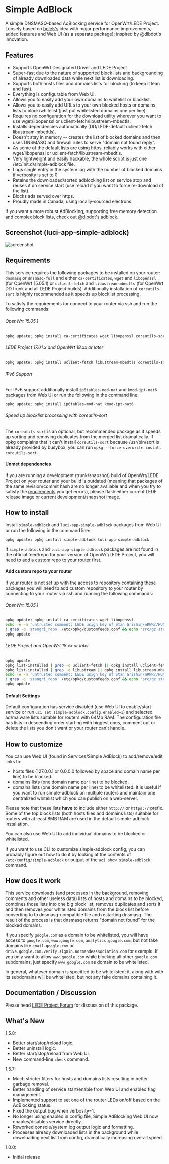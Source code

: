 # Simple AdBlock
A simple DNSMASQ-based AdBlocking service for OpenWrt/LEDE Project. Loosely based on [bole5's](https://forum.openwrt.org/profile.php?id=45571) idea with major performance improvements, added features and Web UI (as a separate package); inspired by @dibdot's innovation.

## Features
- Supports OpenWrt Designated Driver and LEDE Project.
- Super-fast due to the nature of supported block lists and backgrounding of already downloaded data while next list is downloading.
- Supports both hosts files and domains lists for blocking (to keep it lean and fast).
- Everything is configurable from Web UI.
- Allows you to easily add your own domains to whitelist or blacklist.
- Allows you to easily add URLs to your own blocked hosts or domains lists to block/whitelist (just put whitelisted domains one per line).
- Requires no configuration for the download utility wherever you want to use wget/libopenssl or uclient-fetch/libustream-mbedtls.
- Installs dependencies automatically (DD/LEDE-default uclient-fetch libustream-mbedtls).
- Doesn't stay in memory -- creates the list of blocked domains and then uses DNSMASQ and firewall rules to serve "domain not found reply".
- As some of the default lists are using https, reliably works with either wget/libopenssl or uclient-fetch/libustream-mbedtls.
- Very lightweight and easily hackable, the whole script is just one /etc/init.d/simple-adblock file.
- Logs single entry in the system log with the number of blocked domains if verbosity is set to 0.
- Retains the downloaded/sorted adblocking list on service stop and reuses it on service start (use reload if you want to force re-download of the list).
- Blocks ads served over https.
- Proudly made in Canada, using locally-sourced electrons.

If you want a more robust AdBlocking, supporting free memory detection and complex block lists, check out [@dibdot's adblock](https://github.com/openwrt/packages/tree/master/net/adblock/files).


## Screenshot (luci-app-simple-adblock)
![screenshot](https://raw.githubusercontent.com/stangri/openwrt_packages/master/screenshots/simple-adblock/screenshot05.png "screenshot")


## Requirements
This service requires the following packages to be installed on your router: ```dnsmasq``` or ```dnsmasq-full``` and either ```ca-certificates```, ```wget``` and ```libopenssl``` (for OpenWrt 15.05.1) or ```uclient-fetch``` and ```libustream-mbedtls``` (for OpenWrt DD trunk and all LEDE Project builds). Additionally installation of ```coreutils-sort``` is highly recommended as it speeds up blocklist processing.

To satisfy the requirements for connect to your router via ssh and run the following commands:
###### OpenWrt 15.05.1
```sh
opkg update; opkg install ca-certificates wget libopenssl coreutils-sort dnsmasq
```

###### LEDE Project 17.01.x and OpenWrt 18.xx or later
```sh
opkg update; opkg install uclient-fetch libustream-mbedtls coreutils-sort dnsmasq
```

###### IPv6 Support
For IPv6 support additionally install ```ip6tables-mod-nat``` and ```kmod-ipt-nat6``` packages from Web UI or run the following in the command line:
```sh
opkg update; opkg install ip6tables-mod-nat kmod-ipt-nat6
```

###### Speed up blocklist processing with coreutils-sort
The ```coreutils-sort``` is an optional, but recommended package as it speeds up sorting and removing duplicates from the merged list dramatically. If opkg complains that it can't install ```coreutils-sort``` because /usr/bin/sort is already provided by busybox, you can run ```opkg --force-overwrite install coreutils-sort```.


#### Unmet dependencies
If you are running a development (trunk/snapshot) build of OpenWrt/LEDE Project on your router and your build is outdated (meaning that packages of the same revision/commit hash are no longer available and when you try to satisfy the [requirements](#requirements) you get errors), please flash either current LEDE release image or current development/snapshot image.


## How to install
Install ```simple-adblock``` and ```luci-app-simple-adblock``` packages from Web UI or run the following in the command line:
```sh
opkg update; opkg install simple-adblock luci-app-simple-adblock
```

If ```simple-adblock``` and ```luci-app-simple-adblock``` packages are not found in the official feed/repo for your version of OpenWrt/LEDE Project, you will need to [add a custom repo to your router](#add-custom-repo-to-your-router) first.


#### Add custom repo to your router
If your router is not set up with the access to repository containing these packages you will need to add custom repository to your router by connecting to your router via ssh and running the following commands:

###### OpenWrt 15.05.1
```sh
opkg update; opkg install ca-certificates wget libopenssl
echo -e -n 'untrusted comment: LEDE usign key of Stan Grishin\nRWR//HUXxMwMVnx7fESOKO7x8XoW4/dRidJPjt91hAAU2L59mYvHy0Fa\n' > /tmp/stangri-repo.pub && opkg-key add /tmp/stangri-repo.pub
! grep -q 'stangri_repo' /etc/opkg/customfeeds.conf && echo 'src/gz stangri_repo https://raw.githubusercontent.com/stangri/openwrt-repo/master' >> /etc/opkg/customfeeds.conf
opkg update
```

###### LEDE Project and OpenWrt 18.xx or later
```sh
opkg update
opkg list-installed | grep -q uclient-fetch || opkg install uclient-fetch
opkg list-installed | grep -q libustream || opkg install libustream-mbedtls
echo -e -n 'untrusted comment: LEDE usign key of Stan Grishin\nRWR//HUXxMwMVnx7fESOKO7x8XoW4/dRidJPjt91hAAU2L59mYvHy0Fa\n' > /tmp/stangri-repo.pub && opkg-key add /tmp/stangri-repo.pub
! grep -q 'stangri_repo' /etc/opkg/customfeeds.conf && echo 'src/gz stangri_repo https://raw.githubusercontent.com/stangri/openwrt-repo/master' >> /etc/opkg/customfeeds.conf
opkg update
```


#### Default Settings
Default configuration has service disabled (use Web UI to enable/start service or run ```uci set simple-adblock.config.enabled=1```) and selected ad/malware lists suitable for routers with 64Mb RAM. The configuration file has lists in descending order starting with biggest ones, comment out or delete the lists you don't want or your router can't handle.


## How to customize
You can use Web UI (found in Services/Simple AdBlock) to add/remove/edit links to:
- hosts files (127.0.0.1 or 0.0.0.0 followed by space and domain name per line) to be blocked.
- domains lists (one domain name per line) to be blocked.
- domains lists (one domain name per line) to be whitelisted. It is useful if you want to run simple-adblock on multiple routers and maintain one centralized whitelist which you can publish on a web-server.

Please note that these lists **have** to include either ```http://``` or ```https://``` prefix. Some of the top block lists (both hosts files and domains lists) suitable for routers with at least 8MB RAM are used in the default simple-adblock installation.

You can also use Web UI to add individual domains to be blocked or whitelisted.

If you want to use CLI to customize simple-adblock config, you can probably figure out how to do it by looking at the contents of ```/etc/config/simple-adblock``` or output of the ```uci show simple-adblock``` command.

## How does it work
This service downloads (and processes in the background, removing comments and other useless data) lists of hosts and domains to be blocked, combines those lists into one big block list, removes duplicates and sorts it and then removes your whitelisted domains from the block list before converting to to dnsmasq-compatible file and restarting dnsmasq. The result of the process is that dnsmasq returns "domain not found" for the blocked domains.

If you specify ```google.com``` as a domain to be whitelisted, you will have access to ```google.com```, ```www.google.com```, ```analytics.google.com```, but not fake domains like ```email-google.com``` or ```drive.google.com.verify.signin.normandeassociation.com``` for example. If you only want to allow ```www.google.com``` while blocking all other ```google.com``` subdomains, just specify ```www.google.com``` as domain to be whitelisted.

In general, whatever domain is specified to be whitelisted; it, along with with its subdomains will be whitelisted, but not any fake domains containing it.

## Documentation / Discussion
Please head [LEDE Project Forum](https://forum.lede-project.org/t/simple-adblock-fast-lean-and-fully-uci-luci-configurable-adblocking/1327/) for discussion of this package.

## What's New
1.5.8:
- Better start/stop/reload logic.
- Better uninstall logic.
- Better start/stop/reload from Web UI.
- New command-line ```check``` command.

1.5.7:
- Much stricter filters for hosts and domains lists resulting in better garbage removal.
- Better handling of service start/enable from Web UI and enabled flag management.
- Implemented support to set one of the router LEDs on/off based on the AdBlocking status.
- Fixed the output bug when verbosity=1.
- No longer using enabled in config file, Simple AdBlocking Web UI now enables/disables service directly.
- Reworked console/system log output logic and formatting.
- Processes already downloaded lists in the background while downloading next list from config, dramatically increasing overall speed.

1.0.0:
- Initial release
